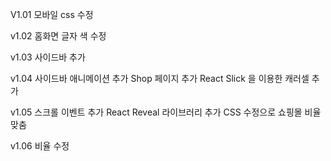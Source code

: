 V1.01
모바일 css 수정

v1.02
홈화면 글자 색 수정

v1.03
사이드바 추가

v1.04
사이드바 애니메이션 추가
Shop 페이지 추가
React Slick 을 이용한 캐러셀 추가

v1.05
스크롤 이벤트 추가 React Reveal 라이브러리 추가
CSS 수정으로 쇼핑몰 비율 맞춤

v1.06
비율 수정
